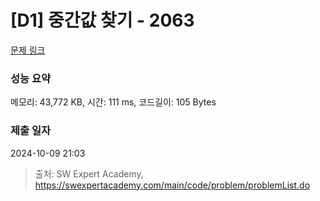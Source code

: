 # [D1] 중간값 찾기 - 2063 

[문제 링크](https://swexpertacademy.com/main/code/problem/problemDetail.do?contestProbId=AV5QPsXKA2UDFAUq) 

### 성능 요약

메모리: 43,772 KB, 시간: 111 ms, 코드길이: 105 Bytes

### 제출 일자

2024-10-09 21:03



> 출처: SW Expert Academy, https://swexpertacademy.com/main/code/problem/problemList.do